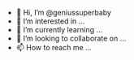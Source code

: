 - 👋 Hi, I’m @geniussuperbaby
- 👀 I’m interested in ...
- 🌱 I’m currently learning ...
- 💞️ I’m looking to collaborate on ...
- 📫 How to reach me ...

<!---
geniussuperbaby/geniussuperbaby is a ✨ special ✨ repository because its `README.md` (this file) appears on your GitHub profile.
You can click the Preview link to take a look at your changes.
--->
